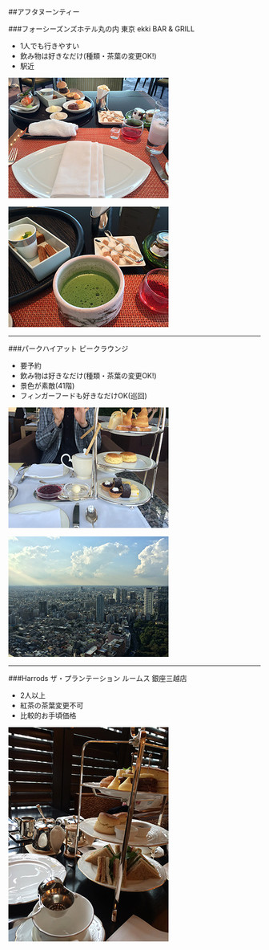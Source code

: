 ##アフタヌーンティー

###フォーシーズンズホテル丸の内 東京 ekki BAR & GRILL
- 1人でも行きやすい
- 飲み物は好きなだけ(種類・茶葉の変更OK!)
- 駅近

![フォーシーズンズ](img/3121.jpg)

![フォーシーズンズ](img/3125.jpg)

---------------------------------------

###パークハイアット ピークラウンジ
- 要予約
- 飲み物は好きなだけ(種類・茶葉の変更OK!)
- 景色が素敵(41階)
- フィンガーフードも好きなだけOK(巡回)

![パークハイアット](img/IMG_4554.jpg)

![パークハイアット](img/IMG_4559.jpg)

---------------------------------------

###Harrods ザ・プランテーション ルームス 銀座三越店
- 2人以上
- 紅茶の茶葉変更不可
- 比較的お手頃価格

![ハロッズ](img/6188.jpg)
